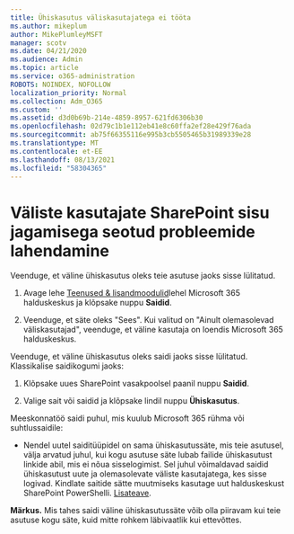 ```yaml
---
title: Ühiskasutus väliskasutajatega ei tööta
ms.author: mikeplum
author: MikePlumleyMSFT
manager: scotv
ms.date: 04/21/2020
ms.audience: Admin
ms.topic: article
ms.service: o365-administration
ROBOTS: NOINDEX, NOFOLLOW
localization_priority: Normal
ms.collection: Adm_O365
ms.custom: ''
ms.assetid: d3d0b69b-214e-4859-8957-621fd6306b30
ms.openlocfilehash: 02d79c1b1e112eb41e8c60ffa2ef28e429f76ada
ms.sourcegitcommit: ab75f66355116e995b3cb5505465b31989339e28
ms.translationtype: MT
ms.contentlocale: et-EE
ms.lasthandoff: 08/13/2021
ms.locfileid: "58304365"
---
```

# <a name="fix-problems-sharing-sharepoint-content-with-external-users"></a>Väliste kasutajate SharePoint sisu jagamisega seotud probleemide lahendamine

Veenduge, et väline ühiskasutus oleks teie asutuse jaoks sisse lülitatud.
  
1. Avage lehe [Teenused &amp; lisandmoodulid](https://portal.office.com/adminportal/home#/Settings/ServicesAndAddIns)lehel Microsoft 365 halduskeskus ja klõpsake nuppu **Saidid**.
    
2. Veenduge, et säte oleks "Sees". Kui valitud on "Ainult olemasolevad väliskasutajad", veenduge, et väline kasutaja on loendis Microsoft 365 halduskeskus.
    
Veenduge, et väline ühiskasutus oleks saidi jaoks sisse lülitatud. Klassikalise saidikogumi jaoks:
  
1. Klõpsake uues SharePoint vasakpoolsel paanil nuppu **Saidid**.
    
2. Valige sait või saidid ja klõpsake lindil nuppu **Ühiskasutus**.
    
Meeskonnatöö saidi puhul, mis kuulub Microsoft 365 rühma või suhtlussaidile:
  
- Nendel uutel saiditüüpidel on sama ühiskasutussäte, mis teie asutusel, välja arvatud juhul, kui kogu asutuse säte lubab failide ühiskasutust linkide abil, mis ei nõua sisselogimist. Sel juhul võimaldavad saidid ühiskasutust uute ja olemasolevate väliste kasutajatega, kes sisse logivad. Kindlate saitide sätte muutmiseks kasutage uut halduskeskust SharePoint PowerShelli. [Lisateave](https://go.microsoft.com/fwlink/?linkid=871863).
    
**Märkus.** Mis tahes saidi väline ühiskasutussäte võib olla piiravam kui teie asutuse kogu säte, kuid mitte rohkem läbivaatlik kui ettevõttes. 
  

